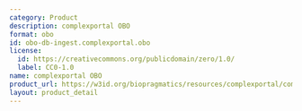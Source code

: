 ```yaml
---
category: Product
description: complexportal OBO
format: obo
id: obo-db-ingest.complexportal.obo
license:
  id: https://creativecommons.org/publicdomain/zero/1.0/
  label: CC0-1.0
name: complexportal OBO
product_url: https://w3id.org/biopragmatics/resources/complexportal/complexportal.obo
layout: product_detail
---
```

